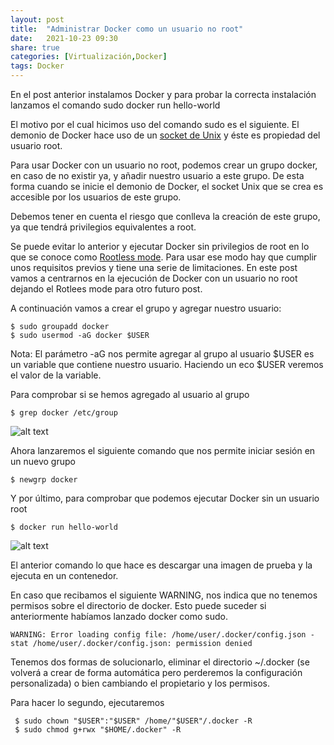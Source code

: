 ```yaml
---
layout: post
title:  "Administrar Docker como un usuario no root"
date:   2021-10-23 09:30
share: true
categories: [Virtualización,Docker]
tags: Docker
---
```


En el post anterior instalamos Docker y para probar la correcta instalación lanzamos el comando sudo docker run hello-world

El motivo por el cual hicimos uso del comando sudo es el siguiente. El demonio de Docker hace uso de un [socket de Unix](https://es.wikipedia.org/wiki/Socket_Unix) y éste es propiedad del usuario root.

Para usar Docker con un usuario no root, podemos crear un grupo docker, en caso de no existir ya, y añadir nuestro usuario a este grupo. De esta forma cuando se inicie el demonio de Docker, el socket Unix que se crea es accesible por los usuarios de este grupo.

Debemos tener en cuenta el riesgo que conlleva la creación de este grupo, ya que tendrá privilegios equivalentes a root.

Se puede evitar lo anterior y ejecutar Docker sin privilegios de root en lo que se conoce como [Rootless mode](https://docs.docker.com/engine/security/rootless/). Para usar ese modo hay que cumplir unos requisitos previos y tiene una serie de limitaciones. En este post vamos a centrarnos en la ejecución de Docker con un usuario no root dejando el Rotlees mode para otro futuro post.

A continuación vamos a crear el grupo y agregar nuestro usuario:

```console
$ sudo groupadd docker
$ sudo usermod -aG docker $USER
```
Nota:
El parámetro -aG nos permite agregar al grupo al usuario
$USER es un variable que contiene nuestro usuario. Haciendo un eco $USER veremos el valor de la variable.

Para comprobar si se hemos agregado al usuario al grupo

```console
$ grep docker /etc/group
```

<img src="https://javi-rod.github.io/assets/images/20211023/pic1.png" alt="alt text" />

Ahora lanzaremos el siguiente comando que nos permite iniciar sesión en un nuevo grupo

```console
$ newgrp docker 
```

Y por último, para comprobar que podemos ejecutar Docker sin un usuario root

```console
$ docker run hello-world 
```

<img src="https://javi-rod.github.io/assets/images/20211023/pic2.png" alt="alt text" />


El anterior comando lo que hace es descargar una imagen de prueba y la ejecuta en un contenedor.

En caso que recibamos el siguiente WARNING, nos indica que no tenemos permisos sobre el directorio de docker. Esto puede suceder si anteriormente habíamos lanzado docker como sudo.

```console
WARNING: Error loading config file: /home/user/.docker/config.json -
stat /home/user/.docker/config.json: permission denied
```

Tenemos dos formas de solucionarlo, eliminar el directorio ~/.docker (se volverá a crear de forma automática pero perderemos la configuración personalizada) o bien cambiando el propietario y los permisos.

Para hacer lo segundo, ejecutaremos

```console
 $ sudo chown "$USER":"$USER" /home/"$USER"/.docker -R
 $ sudo chmod g+rwx "$HOME/.docker" -R
```
